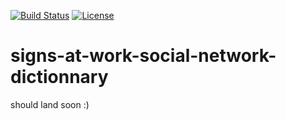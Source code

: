 [![Build Status](https://travis-ci.org/Orange-OpenSource/signs-at-work-social-network-dictionnary.svg?branch=master)](https://travis-ci.org/Orange-OpenSource/signs-at-work-social-network-dictionnary)
[![License](https://img.shields.io/aur/license/yaourt.svg?maxAge=2592000)](https://github.com/Orange-OpenSource/spring-security-formlogin-restbasic/blob/master/LICENSE.TXT)

# signs-at-work-social-network-dictionnary
should land soon :)
